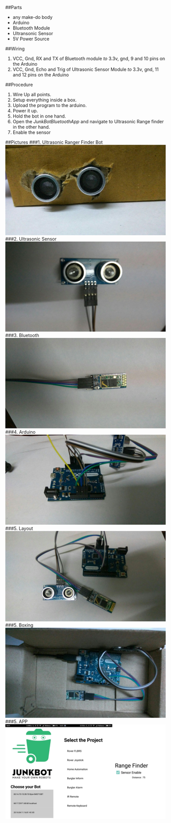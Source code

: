 ##Parts

- any make-do body
- Arduino
- Bluetooth Module
- Ultransonic Sensor
- 5V Power Source

##Wiring

1. VCC, Gnd, RX and TX of Bluetooth module *to* 3.3v, gnd, 9 and 10 pins on the Arduino
2. VCC, Gnd, Echo and Trig of Ultrasonic Sensor Module *to* 3.3v, gnd, 11 and 12 pins on the Arduino 

##Procedure

1. Wire Up all points.
2. Setup everything inside a box.
3. Upload the program to the arduino.
4. Power it up.
5. Hold the bot in one hand.
6. Open the *JunkBotBluetoothApp* and navigate to Ultrasonic Range finder in the other hand.
7. Enable the sensor


##Pictures
###1. Ultrasonic Ranger Finder Bot
![BBot](/img/bbot2/1.jpg)
###2. Ultrasonic Sensor
![BBot](/img/bbot2/6.jpg)
###3. Bluetooth
![BBot](/img/bbot2/4.jpg)
###4. Arduino
![BBot](/img/bbot2/8.jpg)
###5. Layout
![BBot](/img/bbot2/2.jpg)
###5. Boxing
![BBot](/img/bbot2/3.jpg)
###5. APP
![BBot](/img/ranger/APP.jpg)